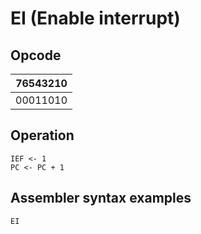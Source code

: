# EI (Enable interrupt)

## Opcode
| 76543210 |
|----------|
| 00011010 |

## Operation
```
IEF <- 1
PC <- PC + 1
```

## Assembler syntax examples
```
EI
```
